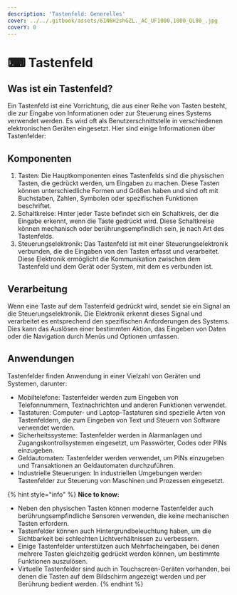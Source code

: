 ```yaml
---
description: 'Tastenfeld: Generelles'
cover: ../../.gitbook/assets/61N6H2shGZL._AC_UF1000,1000_QL80_.jpg
coverY: 0
---
```


# ⌨ Tastenfeld

## Was ist ein Tastenfeld?

Ein Tastenfeld ist eine Vorrichtung, die aus einer Reihe von Tasten besteht, die zur Eingabe von Informationen oder zur Steuerung eines Systems verwendet werden. Es wird oft als Benutzerschnittstelle in verschiedenen elektronischen Geräten eingesetzt. Hier sind einige Informationen über Tastenfelder:

## Komponenten

1. Tasten: Die Hauptkomponenten eines Tastenfelds sind die physischen Tasten, die gedrückt werden, um Eingaben zu machen. Diese Tasten können unterschiedliche Formen und Größen haben und sind oft mit Buchstaben, Zahlen, Symbolen oder spezifischen Funktionen beschriftet.
2. Schaltkreise: Hinter jeder Taste befindet sich ein Schaltkreis, der die Eingabe erkennt, wenn die Taste gedrückt wird. Diese Schaltkreise können mechanisch oder berührungsempfindlich sein, je nach Art des Tastenfelds.
3. Steuerungselektronik: Das Tastenfeld ist mit einer Steuerungselektronik verbunden, die die Eingaben von den Tasten erfasst und verarbeitet. Diese Elektronik ermöglicht die Kommunikation zwischen dem Tastenfeld und dem Gerät oder System, mit dem es verbunden ist.

## Verarbeitung

&#x20;Wenn eine Taste auf dem Tastenfeld gedrückt wird, sendet sie ein Signal an die Steuerungselektronik. Die Elektronik erkennt dieses Signal und verarbeitet es entsprechend den spezifischen Anforderungen des Systems. Dies kann das Auslösen einer bestimmten Aktion, das Eingeben von Daten oder die Navigation durch Menüs und Optionen umfassen.

## Anwendungen

Tastenfelder finden Anwendung in einer Vielzahl von Geräten und Systemen, darunter:

* Mobiltelefone: Tastenfelder werden zum Eingeben von Telefonnummern, Textnachrichten und anderen Funktionen verwendet.
* Tastaturen: Computer- und Laptop-Tastaturen sind spezielle Arten von Tastenfeldern, die zum Eingeben von Text und Steuern von Software verwendet werden.
* Sicherheitssysteme: Tastenfelder werden in Alarmanlagen und Zugangskontrollsystemen eingesetzt, um Passwörter, Codes oder PINs einzugeben.
* Geldautomaten: Tastenfelder werden verwendet, um PINs einzugeben und Transaktionen an Geldautomaten durchzuführen.
* Industrielle Steuerungen: In industriellen Umgebungen werden Tastenfelder zur Steuerung von Maschinen und Prozessen eingesetzt.

{% hint style="info" %}
**Nice to know:**

* Neben den physischen Tasten können moderne Tastenfelder auch berührungsempfindliche Sensoren verwenden, die keine mechanischen Tasten erfordern.
* Tastenfelder können auch Hintergrundbeleuchtung haben, um die Sichtbarkeit bei schlechten Lichtverhältnissen zu verbessern.
* Einige Tastenfelder unterstützen auch Mehrfacheingaben, bei denen mehrere Tasten gleichzeitig gedrückt werden können, um bestimmte Funktionen auszulösen.
* Virtuelle Tastenfelder sind auch in Touchscreen-Geräten vorhanden, bei denen die Tasten auf dem Bildschirm angezeigt werden und per Berührung bedient werden.
{% endhint %}

